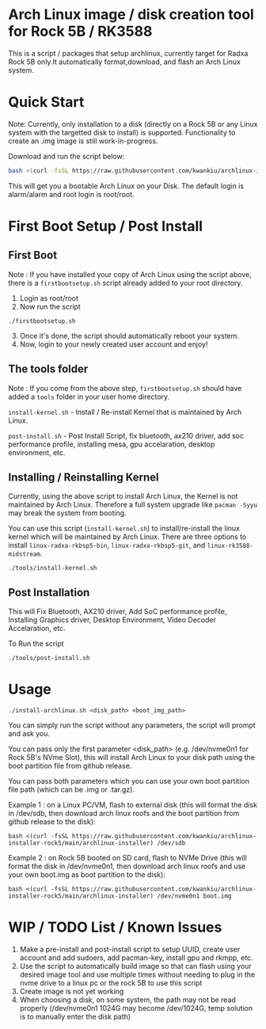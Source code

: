 # Arch Linux image / disk creation tool for Rock 5B / RK3588
This is a script / packages that setup archlinux, currently target for Radxa Rock 5B only.It automatically format,download, and flash an Arch Linux system.

# Quick Start

Note: Currently, only installation to a disk (directly on a Rock 5B or any Linux system with the targetted disk to install) is supported. Functionality to create an .img image is still work-in-progress.

Download and run the script below:
 ```bash
bash <(curl -fsSL https://raw.githubusercontent.com/kwankiu/archlinux-installer-rock5/main/archlinux-installer)
```

This will get you a bootable Arch Linux on your Disk. The default login is alarm/alarm and root login is root/root.

# First Boot Setup / Post Install

## First Boot
Note : If you have installed your copy of Arch Linux using the script above, there is a `firstbootsetup.sh` script already added to your root directory. 

1. Login as root/root
2. Now run the script
```
./firstbootsetup.sh
```
3. Once it's done, the script should automatically reboot your system.
4. Now, login to your newly created user account and enjoy!

## The tools folder
Note : If you come from the above step, `firstbootsetup.sh` should have added a `tools` folder in your user home directory. 

`install-kernel.sh` - Install / Re-install Kernel that is maintained by Arch Linux.

`post-install.sh`   - Post Install Script, fix bluetooth, ax210 driver, add soc performance profile, installing mesa, gpu accelaration, desktop environment, etc.

## Installing / Reinstalling Kernel

Currently, using the above script to install Arch Linux, the Kernel is not maintained by Arch Linux. Therefore a full system upgrade like `pacman -Syyu` may break the system from booting.

You can use this script (`install-kernel.sh`) to install/re-install the linux kernel which will be maintained by Arch Linux. There are three options to install `linux-radxa-rkbsp5-bin`, `linux-radxa-rkbsp5-git`, and `linux-rk3588-midstream`.
```
./tools/install-kernel.sh
```

## Post Installation 

This will Fix Bluetooth, AX210 driver, Add SoC performance profile, Installing Graphics driver, Desktop Environment, Video Decoder Accelaration, etc.

To Run the script
```
./tools/post-install.sh
```

# Usage

```
./install-archlinux.sh <disk_path> <boot_img_path>
```

You can simply run the script without any parameters, the script will prompt and ask you.

You can pass only the first parameter <disk_path> (e.g. /dev/nvme0n1 for Rock 5B's NVme Slot), this will install Arch Linux to your disk path using the boot partition file from github release.

You can pass both parameters which you can use your own boot partition file path (which can be .img or .tar.gz).



Example 1 : on a Linux PC/VM, flash to external disk (this will format the disk in /dev/sdb, then download arch linux roofs and the boot partition from github release to the disk): 

```
bash <(curl -fsSL https://raw.githubusercontent.com/kwankiu/archlinux-installer-rock5/main/archlinux-installer) /dev/sdb
```

Example 2 : on Rock 5B booted on SD card, flash to NVMe Drive (this will format the disk in /dev/nvme0n1, then download arch linux roofs and use your own boot.img as boot partition to the disk): 

```
bash <(curl -fsSL https://raw.githubusercontent.com/kwankiu/archlinux-installer-rock5/main/archlinux-installer) /dev/nvme0n1 boot.img
```

# WIP / TODO List / Known Issues
1. Make a pre-install and post-install script to setup UUID, create user account and add sudoers, add pacman-key, install gpu and rkmpp, etc.
2. Use the script to automatically build image so that can flash using your desired image tool and use multiple times without needing to plug in the nvme drive to a linux pc or the rock 5B to use this script
3. Create image is not yet working
4. When choosing a disk, on some system, the path may not be read properly (/dev/nvme0n1 1024G may become /dev/1024G, temp solution is to manually enter the disk path)


